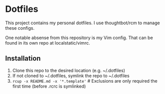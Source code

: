 Dotfiles
========

This project contains my personal dotfiles. I use thoughtbot/rcm to manage these configs.

One notable absense from this repository is my Vim config. That can be found in its own repo at localstatic/vimrc.

Installation
------------

1. Clone this repo to the desired location (e.g. ~/.dotfiles)
  1. If not cloned to ~/.dotfiles, symlink the repo to ~/.dotfiles
2. `rcup -x README.md -x '*.template'` # Exclusions are only required the first time (before .rcrc is symlinked)

